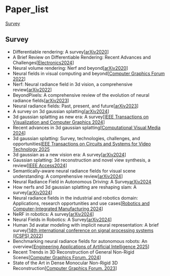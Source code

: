 # Paper_list
[Survey](#survey)


## Survey
+ Differentiable rendering: A survey[[arXiv2020](https://arxiv.org/abs/2006.12057)]
+ A Brief Review on Differentiable Rendering: Recent Advances and Challenges[[Electronics2024](https://www.mdpi.com/2079-9292/13/17/3546)]
+ Neural volume rendering: Nerf and beyond[[arXiv2020](https://arxiv.org/abs/2101.05204)]
+ Neural fields in visual computing and beyond[[Computer Graphics Forum 2022](https://onlinelibrary.wiley.com/doi/abs/10.1111/cgf.14505)]
+ Nerf: Neural radiance field in 3d vision, a comprehensive review[[arXiv2022](https://arxiv.org/abs/2210.00379)]
+ BeyondPixels: A comprehensive review of the evolution of neural radiance fields[[arXiv2023](https://ui.adsabs.harvard.edu/abs/2023arXiv230603000S/abstract)]
+ Neural radiance fields: Past, present, and future[[arXiv2023](https://arxiv.org/abs/2304.10050)]
+ A survey on 3d gaussian splatting[[arXiv2024](https://arxiv.org/abs/2401.03890)]
+ 3d gaussian splatting as new era: A survey[[IEEE Transactions on Visualization and Computer Graphics 2024](https://ieeexplore.ieee.org/abstract/document/10521791/?casa_token=0QyGxTRXcuoAAAAA:lcs7VXV5u9xntc4wQtFBjAejlh5aAHHDboeQDN1aQu-SPdVgZRMB1341gfWlt7iKSB7N2Eg2moE)]
+ Recent advances in 3d gaussian splatting[[Computational Visual Media 2024](https://link.springer.com/article/10.1007/s41095-024-0436-y)]
+ 3d gaussian splatting: Survey, technologies, challenges, and opportunities[IEEE Transactions on Circuits and Systems for Video Technology 2025](https://ieeexplore.ieee.org/abstract/document/10870258/?casa_token=sf77HC5Y85sAAAAA:2ukklYMHulxMaKfBV-AH9I0ZpOrnj8tcGv3cAZGp_5d5H7dWAw7yjjIy4RT1Ln5vG5Q0gr7e168)
+ 3d gaussian as a new vision era: A survey[[arXiv2024](https://ui.adsabs.harvard.edu/abs/2024arXiv240207181F/abstract)]
+ Gaussian splatting: 3d reconstruction and novel view synthesis, a review[[IEEE Access2024](https://ieeexplore.ieee.org/abstract/document/10545567/)]
+ Semantically-aware neural radiance fields for visual scene understanding: A comprehensive review[[arXiv2024](https://arxiv.org/abs/2402.11141)]
+ Neural Radiance Field in Autonomous Driving: A Survey[arXiv2024](https://arxiv.org/abs/2404.13816)
+ How nerfs and 3d gaussian splatting are reshaping slam: A survey[[arXiv2024](https://fabiotosi92.github.io/files/survey-slam.pdf)]
+ Neural radiance fields in the industrial and robotics domain: Applications, research opportunities and use cases[[Robotics and Computer-Integrated Manufacturing 2024](https://www.sciencedirect.com/science/article/pii/S0736584524000978?casa_token=IbEL6IFsBrcAAAAA:N1ijHI5IXgjmtYh0WVADDM4OBXoHsdAMhef9VZohHdghCTMo-8QBBfCvPgbASBFib8yr_ywZRg)]
+ NeRF in robotics: A survey[[arXiv2024](https://arxiv.org/abs/2405.01333)]
+ Neural Fields in Robotics: A Survey[[arXiv2024](https://arxiv.org/abs/2410.20220)]
+ Human 3d avatar modeling with implicit neural representation: A brief survey[[14th international conference on signal processing systems (ICSPS) 2022](https://ieeexplore.ieee.org/abstract/document/10218567/?casa_token=eqD5GGUIgHcAAAAA:kqCuDuxbKgYy5Ndn6Qu2ORYScL62HXkLSNAhcLNyOXZCNwQykukvkhk1mhgoaCos4H_gTrZGG0aJGA)]
+ Benchmarking neural radiance fields for autonomous robots: An overview[[Engineering Applications of Artificial Intelligence 2025](https://www.sciencedirect.com/science/article/pii/S0952197624018438?casa_token=lUGEAcODULoAAAAA:RoeYzcwQpI4VUAsp6zAnrwWX7ipHVRyi3V1JsCl9JaKDAHQZdAiATK8sxLBzmtPLlVhyC57awT4)]
+ Recent Trends in 3D Reconstruction of General Non-Rigid Scenes[[Computer Graphics Forum. 2024](https://onlinelibrary.wiley.com/doi/abs/10.1111/cgf.15062)]
+ State of the Art in Dense Monocular Non-Rigid 3D Reconstruction[[Computer Graphics Forum. 2023](https://onlinelibrary.wiley.com/doi/abs/10.1111/cgf.14774)] 